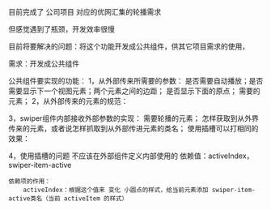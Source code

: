 目前完成了 公司项目 对应的优网汇集的轮播需求

但感觉遇到了瓶颈，开发效率很慢

目前将要解决的问题：将这个功能开发成公共组件，供其它项目需求的使用，

需求：开发成公共组件

公共组件要实现的功能：
1，从外部传来所需要的参数：
    是否需要自动播放；是否需要显示下一个视图元素；两个元素之间的边距；
    是否显示下面的原点；
    需要的元素；
2，从外部传来的元素的规范：
    

3，swiper组件内部接收外部参数的实现：
    需要轮播的元素；
    怎样获取到从外界传来的元素，或者说怎样抓取到从外部传进元素的类名；
    使用插槽可以打相同的效果：

4，使用插槽的问题
    不应该在外部组件定义内部使用的 依赖值：activeIndex，swiper-item-active

    依赖项的作用：
        activeIndex：根据这个值来 变化 小圆点的样式，给当前元素添加 swiper-item-active类名（当前 activeItem 的样式）
        
